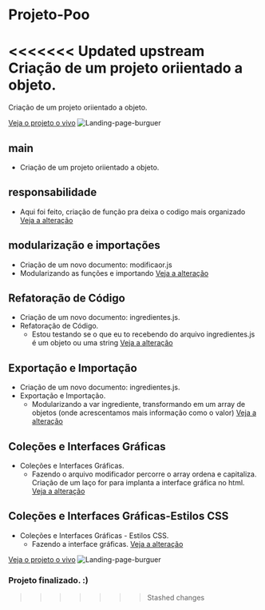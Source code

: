 # Projeto-Poo
<<<<<<< Updated upstream
 Criação de um projeto oriientado a objeto.
=======
Criação de um projeto oriientado a objeto.

[Veja o projeto o vivo](https://projeto-poo.netlify.app/)
![Landing-page-burguer](https://github.com/LucianoSabino/Projeto-Poo/blob/Cole%C3%A7%C3%B5es-e-Interfaces-Gr%C3%A1ficas-Estilos-CSS/img/projeto-poo.gif?raw=true)

## main
- Criação de um projeto oriientado a objeto.

## responsabilidade 
- Aqui foi feito, criação de função pra deixa o codigo mais organizado
[Veja a alteração](https://github.com/LucianoSabino/Projeto-Poo/tree/responsabilidade)

## modularização e importações 
- Criação de um novo documento: modificaor.js
- Modularizando as funções e importando
[Veja a alteração](https://github.com/LucianoSabino/Projeto-Poo/tree/modulariza%C3%A7%C3%A3o-e-importa%C3%A7%C3%B5es)

## Refatoração de Código 
- Criação de um novo documento: ingredientes.js.
- Refatoração de Código.
  - Estou testando se o que eu to recebendo do arquivo ingredientes.js é um objeto ou uma string
[Veja a alteração](https://github.com/LucianoSabino/Projeto-Poo/tree/Refatora%C3%A7%C3%A3o-de-C%C3%B3digo)

## Exportação e Importação
- Criação de um novo documento: ingredientes.js.
- Exportação e Importação.
  - Modularizando a var ingrediente, transformando em um array de objetos (onde acrescentamos mais informação como o valor)
[Veja a alteração](https://github.com/LucianoSabino/Projeto-Poo/tree/Exporta%C3%A7%C3%A3o-e-Importa%C3%A7%C3%A3o)

## Coleções e Interfaces Gráficas
- Coleções e Interfaces Gráficas.
    - Fazendo o arquivo modificador percorre o array ordena e capitaliza. Criação de um laço for para implanta a interface gráfica no html.
[Veja a alteração](https://github.com/LucianoSabino/Projeto-Poo/tree/Cole%C3%A7%C3%B5es-e-Interfaces-Gr%C3%A1ficas)

## Coleções e Interfaces Gráficas-Estilos CSS
- Coleções e Interfaces Gráficas - Estilos CSS.
    - Fazendo a interface gráficas.
[Veja a alteração](https://github.com/LucianoSabino/Projeto-Poo/tree/Cole%C3%A7%C3%B5es-e-Interfaces-Gr%C3%A1ficas-Estilos-CSS)

[Veja o projeto o vivo](https://projeto-poo.netlify.app/)
![Landing-page-burguer](https://github.com/LucianoSabino/Projeto-Poo/blob/Cole%C3%A7%C3%B5es-e-Interfaces-Gr%C3%A1ficas-Estilos-CSS/img/projeto-poo.gif?raw=true)  
### Projeto finalizado. :)

>>>>>>> Stashed changes

